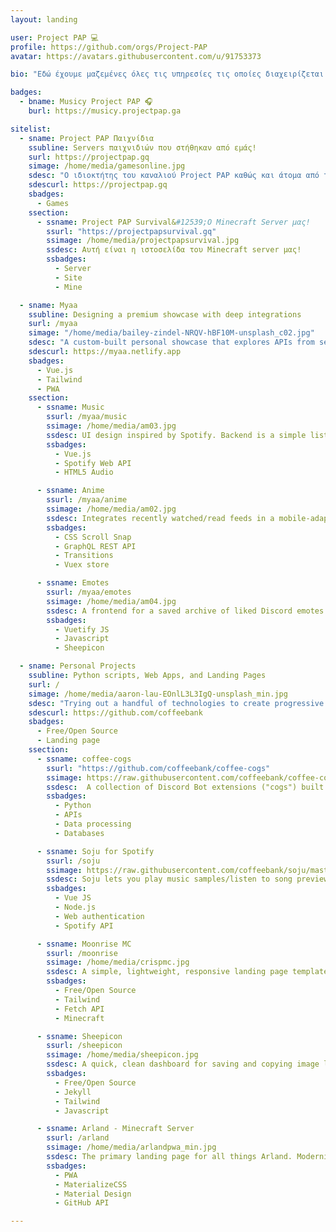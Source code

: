 ```yaml
---
layout: landing

user: Project PAP 💻
profile: https://github.com/orgs/Project-PAP
avatar: https://avatars.githubusercontent.com/u/91753373

bio: "Εδώ έχουμε μαζεμένες όλες τις υπηρεσίες τις οποίες διαχειρίζεται το Project PAP!"

badges:
  - bname: Musicy Project PAP 🎧
    burl: https://musicy.projectpap.ga

sitelist:
  - sname: Project PAP Παιχνίδια
    ssubline: Servers παιχνιδιών που στήθηκαν από εμάς!
    surl: https://projectpap.gq
    simage: /home/media/gamesonline.jpg
    sdesc: "Ο ιδιοκτήτης του καναλιού Project PAP καθώς και άτομα από την ομάδα συντονιστών έχουμε στήσει για το κοινό και όχι μόνο έναν Minecraft Server. Σε αυτή την ενότητα λοιπόν θα βρείτε ότι έχει σχέση με αυτόν τον server."
    sdescurl: https://projectpap.gq
    sbadges:
      - Games
    ssection:
      - ssname: Project PAP Survival&#12539;Ο Minecraft Server μας!
        ssurl: "https://projectpapsurvival.gq"
        ssimage: /home/media/projectpapsurvival.jpg
        ssdesc: Αυτή είναι η ιστοσελίδα του Minecraft server μας!
        ssbadges:
          - Server
          - Site
          - Mine

  - sname: Myaa
    ssubline: Designing a premium showcase with deep integrations
    surl: /myaa
    simage: "/home/media/bailey-zindel-NRQV-hBF10M-unsplash_c02.jpg"
    sdesc: "A custom-built personal showcase that explores APIs from services to create a best-in-class user experience, unifying services and displaying fresh content to represent Myaa."
    sdescurl: https://myaa.netlify.app
    sbadges:
      - Vue.js
      - Tailwind
      - PWA
    ssection:
      - ssname: Music
        ssurl: /myaa/music
        ssimage: /home/media/am03.jpg
        ssdesc: UI design inspired by Spotify. Backend is a simple list of playlist IDs. Retrieves user playlist images, song data, and music samples directly from Spotify Web API. UX considerations include playlist song counts, autostop when playing new sample, and visual indicators for no-sample songs.
        ssbadges:
          - Vue.js
          - Spotify Web API
          - HTML5 Audio

      - ssname: Anime
        ssurl: /myaa/anime
        ssimage: /home/media/am02.jpg
        ssdesc: Integrates recently watched/read feeds in a mobile-adaptive format. Backend is a simple list in the Vuex store. Data is lazily fetched, live from AniList, as user navigates through each page. Careful attention to UX through placeholders and responsive interface as data loads.
        ssbadges:
          - CSS Scroll Snap
          - GraphQL REST API
          - Transitions
          - Vuex store

      - ssname: Emotes
        ssurl: /myaa/emotes
        ssimage: /home/media/am04.jpg
        ssdesc: A frontend for a saved archive of liked Discord emotes. Easily click to copy image URLs with a satisfying app-like experience. Performance enhancements include swipe to switch tabs, lazy loaded images, and click-to-play for animated emotes.
        ssbadges:
          - Vuetify JS
          - Javascript
          - Sheepicon

  - sname: Personal Projects
    ssubline: Python scripts, Web Apps, and Landing Pages
    surl: /
    simage: /home/media/aaron-lau-EOnlL3L3IgQ-unsplash_min.jpg
    sdesc: "Trying out a handful of technologies to create progressive web apps, landing pages, services, and more. Drop by my Github and say hi!<br><br>Current portfolio site built using Jekyll and Tailwind. Modals powered by Micromodaljs, icons by Feather Icons, images from Jaro Bielik and Aaron Lau (no affiliation)."
    sdescurl: https://github.com/coffeebank
    sbadges:
      - Free/Open Source
      - Landing page
    ssection:
      - ssname: coffee-cogs
        ssurl: "https://github.com/coffeebank/coffee-cogs"
        ssimage: https://raw.githubusercontent.com/coffeebank/coffee-cogs/master/CAFq0pv9HjY_01.jpg
        ssdesc:  A collection of Discord Bot extensions ("cogs") built for users with a self-hosted instance of Red Discord Bot. Uses webhooks, APIs, attachments, JSON/dictionary manipulation, and MongoDB/databases. Object oriented programming, higher order functions, and list comprehension.
        ssbadges:
          - Python
          - APIs
          - Data processing
          - Databases

      - ssname: Soju for Spotify
        ssurl: /soju
        ssimage: https://raw.githubusercontent.com/coffeebank/soju/master/public/media/preview.png
        ssdesc: Soju lets you play music samples/listen to song previews from Spotify on any device -- no downloading apps, no trackers, and fast load times. Uses Node.js API and Amazon AWS Lambda; environment variables for securing Spotify API keys; and URL queries to process links automatically on load. 
        ssbadges:
          - Vue JS
          - Node.js
          - Web authentication
          - Spotify API

      - ssname: Moonrise MC
        ssurl: /moonrise
        ssimage: /home/media/crispmc.jpg
        ssdesc: A simple, lightweight, responsive landing page template for a Minecraft server. Server name and IP can be easily changed. IP background changes when server goes offline. Integrates Discord via Widgetbot, and Minecraft server status with Mcsrvstat.us.
        ssbadges:
          - Free/Open Source
          - Tailwind
          - Fetch API
          - Minecraft

      - ssname: Sheepicon
        ssurl: /sheepicon
        ssimage: /home/media/sheepicon.jpg
        ssdesc: A quick, clean dashboard for saving and copying image links easily, including Discord emotes. Thanks to Markdown, links are easy to add, save, and publish. Responsively designed, caches for offline use, and includes a REST API for those making custom frontends!
        ssbadges:
          - Free/Open Source
          - Jekyll
          - Tailwind
          - Javascript

      - ssname: Arland - Minecraft Server
        ssurl: /arland
        ssimage: /home/media/arlandpwa_min.jpg
        ssdesc: The primary landing page for all things Arland. Modernizes Arland's web properties by utilizing MaterializeCSS to implement a material design look and feel that is responsive across all screen sizes. Experiments with noscript fallbacks, <code>position:sticky</code>, z-index, and animated scrolling to page anchors.
        ssbadges:
          - PWA
          - MaterializeCSS
          - Material Design
          - GitHub API

---
```

